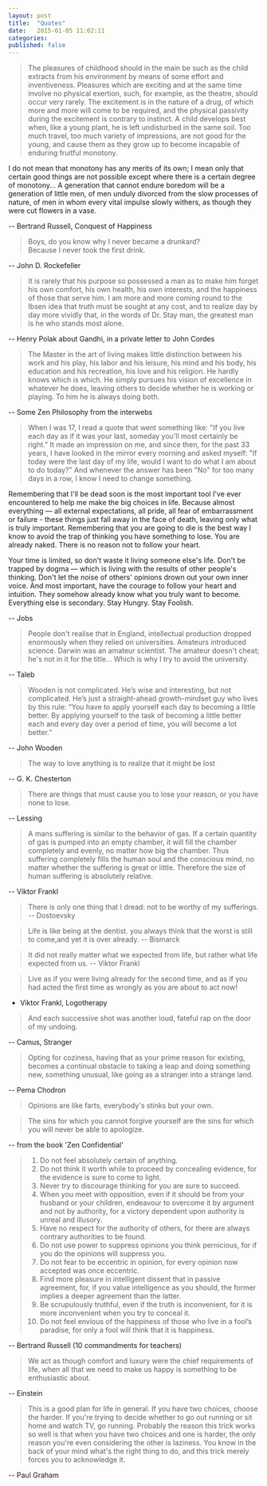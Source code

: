 ```yaml
---
layout: post
title:  "Quotes"
date:   2015-01-05 11:02:11
categories: 
published: false
---
```


> The pleasures of childhood should in the main be such as the child extracts from his environment by means of some effort and inventiveness. Pleasures which are exciting and at the same time involve no physical exertion, such, for example, as the theatre, should occur very rarely. The excitement is in the nature of a drug, of which more and more will come to be required, and the physical passivity during the excitement is contrary to instinct. A child develops best when, like a young plant, he is left undisturbed in the same soil. Too much travel, too much variety of impressions, are not good for the young, and cause them as they grow up to become incapable of enduring fruitful monotony.
>
I do not mean that monotony has any merits of its own; I mean only that certain good things are not possible except where there is a certain degree of monotony... A generation that cannot endure boredom will be a generation of little men, of men unduly divorced from the slow processes of nature, of men in whom every vital impulse slowly withers, as though they were cut flowers in a vase.

-- Bertrand Russell, Conquest of Happiness
 
> Boys, do you know why I never became a drunkard? 
  <br/>Because I never took the first drink.

-- John D. Rockefeller

> It is rarely that his purpose so possessed a man as to make him forget his own comfort, his own health, his own interests, and the happiness of those that serve him. I am more and more coming round to the Ibsen idea that truth must be sought at any cost, and to realize day by day more vividly that, in the words of Dr. Stay man, the greatest man is he who stands most alone. 

-- Henry Polak about Gandhi, in a private letter to John Cordes

> The Master in the art of living makes little distinction between his work and his play, his labor and his leisure, his mind and his body, his education and his recreation, his love and his religion. He 
hardly knows which is which. He simply pursues his vision of excellence in whatever he does, leaving others to decide whether he is working or playing. To him he is always doing both.

-- Some Zen Philosophy from the interwebs

> When I was 17, I read a quote that went something like: "If you live each day as if it was your last, someday you'll most certainly be right." It made an impression on me, and since then, for the past 33 years, I have looked in the mirror every morning and asked myself: "If today were the last day of my life, would I want to do what I am about to do today?" And whenever the answer has been "No" for too many days in a row, I know I need to change something. 
> 
Remembering that I'll be dead soon is the most important tool I've ever encountered to help me make the big choices in life. Because almost everything — all external expectations, all pride, all fear of embarrassment or failure - these things just fall away in the face of death, leaving only what is truly important. Remembering that you are going to die is the best way I know to avoid the trap of thinking you have something to lose. You are already naked. There is no reason not to follow your heart.
> 
Your time is limited, so don't waste it living someone else's life. Don't be trapped by dogma — which is living with the results of other people's thinking. Don't let the noise of others' opinions drown out your own inner voice. And most important, have the courage to follow your heart and intuition. They somehow already know what you truly want to become. Everything else is secondary.
Stay Hungry. Stay Foolish.

-- Jobs

> People don't realise that in England, intellectual production dropped enormously when they relied on universities. Amateurs introduced science. Darwin was an amateur scientist. The amateur doesn't cheat; he's not in it for the title... Which is why I try to avoid the university.

--  Taleb

> Wooden is not complicated. He’s wise and interesting, but not complicated. He’s just a straight-ahead growth-mindset guy who lives by this rule: “You have to apply yourself each day to becoming a little better. By applying yourself to the task of becoming a little better each and every day over a period of time, you will become a lot better.”

-- John Wooden

> The way to love anything is to realize that it might be lost

--  G. K. Chesterton
 
> There are things that must cause you to lose your reason, or you have none to lose.

-- Lessing
 
> A mans suffering is similar to the behavior of gas. If a certain quantity of gas is pumped into an empty chamber, it will fill the  chamber completely and evenly, no matter how big the chamber. Thus suffering completely fills the human soul and the conscious mind, no matter whether the suffering is great or little. Therefore the size of human suffering is absolutely relative.

--  Viktor Frankl
 
> There is only one thing that I dread: not to be worthy of my sufferings.
-- Dostoevsky
 
> Life is like being at the dentist. you always think that the worst is still to come,and yet it is over already.
-- Bismarck
 
> It did not really matter what we expected from life, but rather what life expected from us.
-- Viktor Frankl
 
> Live as if you were living already for the second time, and as if you had acted the first time as wrongly as you are about to act now!
- Viktor Frankl, Logotherapy
 
> And each successive shot was another loud, fateful rap on the door of my undoing.

-- Camus, Stranger

> Opting for coziness, having that as your prime reason for existing, becomes a continual obstacle to taking a leap and doing something new, something unusual, like going as a stranger into a strange land.

-- Pema Chodron

> Opinions are like farts, everybody's stinks but your own.

> The sins for which you cannot forgive yourself are the sins for which you will never be able to apologize.

-- from the book 'Zen Confidential'

> 1. Do not feel absolutely certain of anything.
> 2. Do not think it worth while to proceed by concealing evidence, for the evidence is sure to come to light.
> 3. Never try to discourage thinking for you are sure to succeed.
> 4. When you meet with opposition, even if it should be from your husband or your children, endeavour to overcome it by argument and not by authority, for a victory dependent upon authority is unreal and illusory.
> 5. Have no respect for the authority of others, for there are always contrary authorities to be found.
> 6. Do not use power to suppress opinions you think pernicious, for if you do the opinions will suppress you.
> 7. Do not fear to be eccentric in opinion, for every opinion now accepted was once eccentric.
> 8. Find more pleasure in intelligent dissent that in passive agreement, for, if you value intelligence as you should, the former implies a deeper agreement than the latter.
> 9. Be scrupulously truthful, even if the truth is inconvenient, for it is more inconvenient when you try to conceal it.
> 10. Do not feel envious of the happiness of those who live in a fool’s paradise, for only a fool will think that it is happiness.

-- Bertrand Russell (10 commandments for teachers)

> We act as though comfort and luxury were the chief requirements of life, when all that we need to make us happy is something to be enthusiastic about.

-- Einstein

> This is a good plan for life in general. If you have two choices, choose the harder. If you're trying to decide whether to go out running or sit home and watch TV, go running. Probably the reason this trick works so well is that when you have two choices and one is harder, the only reason you're even considering the other is laziness. You know in the back of your mind what's the right thing to do, and this trick merely forces you to acknowledge it.

-- Paul Graham
